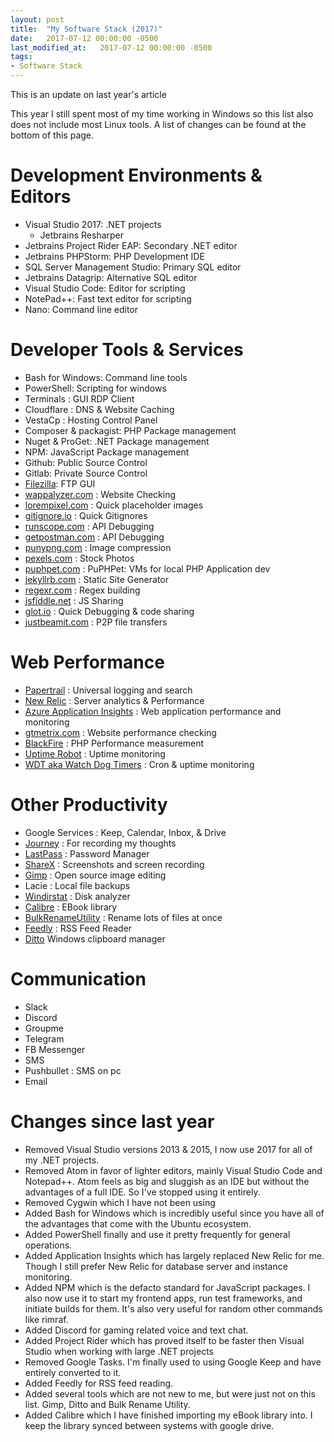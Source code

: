 ```yaml
---
layout: post
title:  "My Software Stack (2017)"
date:   2017-07-12 00:00:00 -0500
last_modified_at:   2017-07-12 00:00:00 -0500
tags:
- Software Stack
---
```


This is an update on last year's article

This year I still spent most of my time working in Windows so this list also does not include most Linux tools. A list of changes can be found at the bottom of this page.
<!--more-->

# Development Environments & Editors

- Visual Studio 2017: .NET projects
  - Jetbrains Resharper
- Jetbrains Project Rider EAP: Secondary .NET editor
- Jetbrains PHPStorm: PHP Development IDE
- SQL Server Management Studio: Primary SQL editor
- Jetbrains Datagrip: Alternative SQL editor
- Visual Studio Code: Editor for scripting
- NotePad++: Fast text editor for scripting
- Nano: Command line editor

# Developer Tools & Services

- Bash for Windows: Command line tools
- PowerShell: Scripting for windows
- Terminals : GUI RDP Client
- Cloudflare : DNS & Website Caching
- VestaCp : Hosting Control Panel
- Composer & packagist: PHP Package management
- Nuget & ProGet: .NET Package management
- NPM: JavaScript Package management
- Github: Public Source Control
- Gitlab: Private Source Control
- [Filezilla](http://filezilla-project.org): FTP GUI
- [wappalyzer.com](http://wappalyzer.com) : Website Checking
- [lorempixel.com](http://lorempixel.com) : Quick placeholder images
- [gitignore.io](http://gitignore.io) : Quick Gitignores
- [runscope.com](http://runscope.com) : API Debugging
- [getpostman.com](http://getpostman.com) : API Debugging
- [punypng.com](http://punypng.com) : Image compression
- [pexels.com](http://pexels.com) : Stock Photos
- [puphpet.com](http://puphpet.com) : PuPHPet: VMs for local PHP Application dev
- [jekyllrb.com](http://jekyllrb.com) : Static Site Generator
- [regexr.com](http://regexr.com) : Regex building
- [jsfiddle.net](http://jsfiddle.net) : JS Sharing
- [glot.io](http://glot.io) : Quick Debugging & code sharing
- [justbeamit.com](http://justbeamit.com) : P2P file transfers

# Web Performance

- [Papertrail](https://papertrailapp.com/) : Universal logging and search
- [New Relic](https://newrelic.com/) : Server analytics & Performance
- [Azure Application Insights](https://azure.microsoft.com/en-us/services/application-insights/) : Web application performance and monitoring
- [gtmetrix.com](http://gtmetrix.com) : Website performance checking
- [BlackFire](http://blackfire.io) : PHP Performance measurement
- [Uptime Robot](https://uptimerobot.com/) : Uptime monitoring
- [WDT aka Watch Dog Timers](https://wdt.io) : Cron & uptime monitoring

# Other Productivity

- Google Services : Keep, Calendar, Inbox, & Drive
- [Journey](https://www.journey.cloud/) : For recording my thoughts
- [LastPass](https://www.lastpass.com/) : Password Manager
- [ShareX](https://getsharex.com/) : Screenshots and screen recording
- [Gimp](https://www.gimp.org/) : Open source image editing
- Lacie : Local file backups
- [Windirstat](https://windirstat.net/) : Disk analyzer
- [Calibre](https://calibre-ebook.com/) : EBook library
- [BulkRenameUtility](http://www.bulkrenameutility.co.uk/) : Rename lots of files at once
- [Feedly](https://feedly.com/) : RSS Feed Reader
- [Ditto](http://ditto-cp.sourceforge.net/) Windows clipboard manager

# Communication

- Slack
- Discord
- Groupme
- Telegram
- FB Messenger
- SMS
- Pushbullet : SMS on pc
- Email

# Changes since last year
 - Removed Visual Studio versions 2013 & 2015, I now use 2017 for all of my .NET projects.
 - Removed Atom in favor of lighter editors, mainly Visual Studio Code and Notepad++. Atom feels as big and sluggish as an IDE but without the advantages of a full IDE. So I've stopped using it entirely.
 - Removed Cygwin which I have not been using
 - Added Bash for Windows which is incredibly useful since you have all of the advantages that come with the Ubuntu ecosystem.
 - Added PowerShell finally and use it pretty frequently for general operations.
 - Added Application Insights which has largely replaced New Relic for me. Though I still prefer New Relic for database server and instance monitoring.
 - Added NPM which is the defacto standard for JavaScript packages. I also now use it to start my frontend apps, run test frameworks, and initiate builds for them. It's also very useful for random other commands like rimraf.
 - Added Discord for gaming related voice and text chat.
 - Added Project Rider which has proved itself to be faster then Visual Studio when working with large .NET projects
 - Removed Google Tasks. I'm finally used to using Google Keep and have entirely converted to it.
 - Added Feedly for RSS feed reading.
 - Added several tools which are not new to me, but were just not on this list. Gimp, Ditto and Bulk Rename Utility.
 - Added Calibre which I have finished importing my eBook library into. I keep the library synced between systems with google drive.
